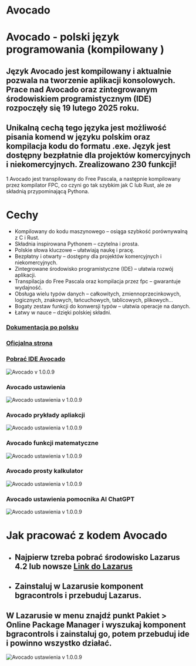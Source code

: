 # Avocado
# Avocado - polski język programowania (kompilowany )
## Język Avocado jest kompilowany i aktualnie pozwala na tworzenie aplikacji konsolowych. Prace nad Avocado oraz zintegrowanym środowiskiem programistycznym (IDE) rozpoczęły się 19 lutego 2025 roku.

## Unikalną cechą tego języka jest możliwość pisania komend w języku polskim oraz kompilacja kodu do formatu .exe. Język jest dostępny bezpłatnie dla projektów komercyjnych i niekomercyjnych. Zrealizowano 230 funkcji!

1 Avocado jest transpilowany do Free Pascala, a następnie kompilowany przez kompilator FPC, co czyni go tak szybkim jak C lub Rust, ale ze składnią przypominającą Pythona.



# Cechy
+ Kompilowany do kodu maszynowego – osiąga szybkość porównywalną z C i Rust.
+ Składnia inspirowana Pythonem – czytelna i prosta.
+ Polskie słowa kluczowe – ułatwiają naukę i pracę.
+ Bezpłatny i otwarty – dostępny dla projektów komercyjnych i niekomercyjnych.
+ Zintegrowane środowisko programistyczne (IDE) – ułatwia rozwój aplikacji.
+ Transpilacja do Free Pascala oraz kompilacja przez fpc – gwarantuje wydajność.
+ Obsługa wielu typów danych – całkowitych, zmiennoprzecinkowych, logicznych, znakowych, łańcuchowych, tablicowych, plikowych...
+ Bogaty zestaw funkcji do konwersji typów – ułatwia operacje na danych.
+ Łatwy w nauce – dzięki polskiej składni.



### [Dokumentacja po polsku](https://avocado.doc.dimitalart.pl/)
### [Oficjalna strona](https://avocado.dimitalart.pl/) 
### [Pobrać IDE Avocado](https://sourceforge.net/projects/avocado-programming-language/files/Avocado%20Windows%2064%20bits/) 
![Avocado v 1.0.0.9](image/Avocado-1.00.9.jpg)
### Avocado ustawienia
![Avocado ustawienia v 1.0.0.9](image/Avocado-ustawienia.jpg)
### Avocado prykłady apliakcji
![Avocado ustawienia v 1.0.0.9](image/Avocado-przyklady.jpg)
### Avocado funkcji matematyczne
![Avocado ustawienia v 1.0.0.9](image/Avocado-modul-matermatyka.jpg)
### Avocado prosty kalkulator
![Avocado ustawienia v 1.0.0.9](image/Avocado-kalkulator.jpg)

### Avocado ustawienia pomocnika AI ChatGPT
![Avocado ustawienia v 1.0.0.9](image/Avocado-ai.jpg)

# Jak pracować z kodem Avocado
+ ## Najpierw tzreba pobrać środowisko Lazarus 4.2 lub nowsze [Link do Lazarus](https://www.lazarus-ide.org/)
+ ## Zainstaluj w Lazarusie komponent bgracontrols i przebuduj Lazarus.
## W Lazarusie w menu znajdź punkt Pakiet > Online Package Manager i wyszukaj komponent bgracontrols i zainstaluj go, potem przebuduj ide i powinno wszystko działać.
![Avocado ustawienia v 1.0.0.9](image/instalacja/bgracontrols.jpg)

